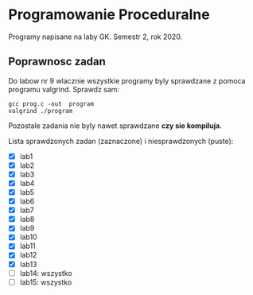 # Programowanie Proceduralne
Programy napisane na laby GK. Semestr 2, rok 2020.

## Poprawnosc zadan
Do labow nr 9 wlacznie wszystkie programy byly sprawdzane z pomoca 
programu valgrind. Sprawdz sam:
```
gcc prog.c -out  program
valgrind ./program
```
Pozostale zadania nie byly nawet sprawdzane **czy sie kompiluja**.

Lista sprawdzonych zadan (zaznaczone) i niesprawdzonych (puste):
- [x] lab1
- [x] lab2
- [x] lab3
- [x] lab4
- [x] lab5
- [x] lab6
- [x] lab7
- [x] lab8
- [x] lab9
- [x] lab10
- [x] lab11
- [x] lab12
- [x] lab13
- [ ] lab14: wszystko
- [ ] lab15: wszystko
